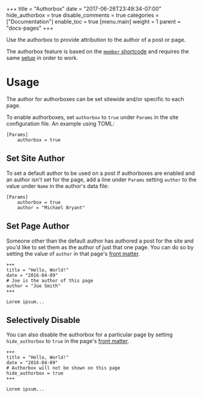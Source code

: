 +++
title = "Authorbox"
date = "2017-06-26T23:49:34-07:00"
hide_authorbox = true
disable_comments = true
categories = ["Documentation"]
enable_toc = true
[menu.main]
  weight = 1
  parent = "docs-pages"
+++

Use the authorbox to provide attribution to the author of a post or page.

The authorbox feature is based on the [`member` shortcode](shortcodes/members) and requires the same [setup](shortcodes/members#setup) in order to work.

<!--more-->

# Usage

The author for authorboxes can be set sitewide and/or specific to each page.

To enable authorboxes, set `authorbox` to `true` under `Params` in the site configuration file. An example using TOML:

```
[Params]
    authorbox = true
```

## Set Site Author

To set a default author to be used on a post if authorboxes are enabled and an author isn't set for the page, add a line under `Params` setting `author` to the value under `Name` in the author's data file:


```
[Params]
    authorbox = true
    author = "Michael Bryant"
```

## Set Page Author

Someone other than the default author has authored a post for the site and you'd like to set them as the author of just that one page. You can do so by setting the value of `author` in that page's [front matter](https://gohugo.io/content/front-matter/).

```
+++
title = "Hello, World!"
date = "2016-04-09"
# Joe is the author of this page
author = "Joe Smith"
+++

Lorem ipsum...
```

## Selectively Disable

You can also disable the authorbox for a particular page by setting `hide_authorbox` to `true` in the page's [front matter](https://gohugo.io/content/front-matter/).

```
+++
title = "Hello, World!"
date = "2016-04-09"
# Authorbox will not be shown on this page
hide_authorbox = true
+++

Lorem ipsum...
```
